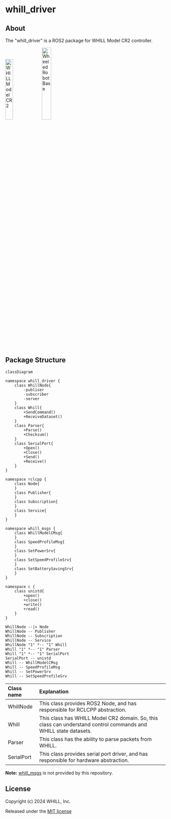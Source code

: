 # whill_driver

## About
The "whill_driver" is a ROS2 package for WHILL Model CR2 controller.

<img width=22% title="WHILL Model CR2" src="https://github.com/WHILL/Model_CR_Technical_Support/assets/129816934/387a8aac-3808-4727-895d-9857059ee342">
<img width=24% title="Wheeled Robot Base" src="https://github.com/WHILL/Model_CR_Technical_Support/assets/129816934/6a63ed45-9e0c-40ca-b71c-8dff614af141">


## Package Structure

```mermaid
classDiagram

namespace whill_driver {
    class WhillNode{
        -publiser
        -subscriber
        -server
    }
    class Whill{
        +SendCommand()
        +ReceiveDataset()
    }
    class Parser{
        +Parse()
        +Checksum()
    }
    class SerialPort{
        +Open()
        +Close()
        +Send()
        +Receive()
    }
}

namespace rclcpp {
    class Node{
    }
    class Publisher{
    }
    class Subscription{
    }
    class Service{
    }
}

namespace whill_msgs {
    class WhillModelCMsg{        
    }
    class SpeedProfileMsg{        
    }
    class SetPowerSrv{
    }
    class SetSpeedProfileSrv{
    }
    class SetBatterySavingSrv{
    }
}

namespace c {
    class unistd{
        +open()
        +close()
        +write()
        +read()
    }
}

WhillNode --|> Node
WhillNode -- Publisher
WhillNode -- Subscription
WhillNode -- Service
WhillNode "1" *-- "1" Whill
Whill "1" *-- "1" Parser
Whill "1" *-- "1" SerialPort
SerialPort -- unistd
Whill -- WhillModelCMsg
Whill -- SpeedProfileMsg
Whill -- SetPowerSrv
Whill -- SetSpeedProfileSrv
```


| Class name | Explanation |
|:---|:---|
| WhillNode | This class provides ROS2 Node, and has responsible for RCLCPP abstraction. |
| Whill | This class has WHILL Model CR2 domain. So, this class can understand control commands and WHILL state datasets. |
| Parser | This class has the ability to parse packets from WHILL. |
| SerialPort | This class provides serial port driver, and has responsible for hardware abstraction. |

**Note:** [whill_msgs](https://github.com/WHILL/ros2_whill_interfaces) is not provided by this repository.

## License

Copyright (c) 2024 WHILL, Inc.

Released under the [MIT license](https://opensource.org/licenses/mit-license.php)
